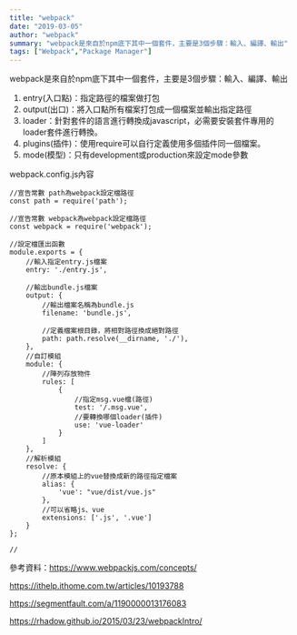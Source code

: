 ```yaml
---
title: "webpack"
date: "2019-03-05"
author: "webpack"
summary: "webpack是來自於npm底下其中一個套件，主要是3個步驟：輸入、編譯、輸出"
tags: ["Webpack","Package Manager"]
---
```


webpack是來自於npm底下其中一個套件，主要是3個步驟：輸入、編譯、輸出

1. entry(入口點)：指定路徑的檔案做打包
2. output(出口)：將入口點所有檔案打包成一個檔案並輸出指定路徑
3. loader：針對套件的語言進行轉換成javascript，必需要安裝套件專用的loader套件進行轉換。
4. plugins(插件)：使用require可以自行定義使用多個插件同一個檔案。
5. mode(模型)：只有development或production來設定mode參數

webpack.config.js內容

```
//宣告常數 path為webpack設定檔路徑
const path = require('path');

//宣告常數 webpack為webpack設定檔路徑
const webpack = require('webpack');			

//設定檔匯出函數
module.exports = {
	//輸入指定entry.js檔案
	entry: './entry.js',
	
	//輸出bundle.js檔案
    output: {
    	//輸出檔案名稱為bundle.js
        filename: 'bundle.js',
        
        //定義檔案根目錄，將相對路徑換成絕對路徑
        path: path.resolve(__dirname, './'),
    },
    //自訂模組
	module: {
		//陣列存放物件
        rules: [
            {
            	//指定msg.vue檔(路徑)
                test: '/.msg.vue',
                //要轉換哪個loader(插件)
                use: 'vue-loader'
            }
        ]
    },
    //解析模組
	resolve: {
		//原本模組上的vue替換成新的路徑指定檔案
        alias: {
			'vue': "vue/dist/vue.js"
        },
        //可以省略js、vue
		extensions: ['.js', '.vue']
    }
};

//
```

參考資料：https://www.webpackjs.com/concepts/

https://ithelp.ithome.com.tw/articles/10193788

https://segmentfault.com/a/1190000013176083

https://rhadow.github.io/2015/03/23/webpackIntro/